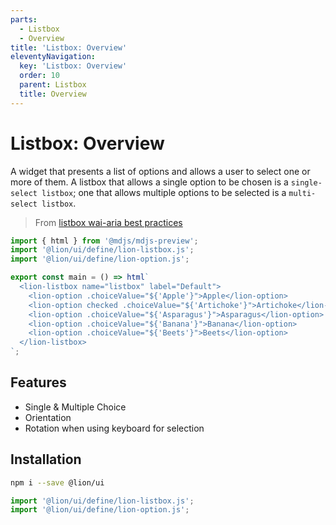 ```yaml
---
parts:
  - Listbox
  - Overview
title: 'Listbox: Overview'
eleventyNavigation:
  key: 'Listbox: Overview'
  order: 10
  parent: Listbox
  title: Overview
---
```

# Listbox: Overview

A widget that presents a list of options and allows a user to select one or more of them.
A listbox that allows a single option to be chosen is a `single-select listbox`; one that allows
multiple options to be selected is a `multi-select listbox`.

> From [listbox wai-aria best practices](https://www.w3.org/TR/wai-aria-practices/#Listbox)

```js script
import { html } from '@mdjs/mdjs-preview';
import '@lion/ui/define/lion-listbox.js';
import '@lion/ui/define/lion-option.js';
```

```js preview-story
export const main = () => html`
  <lion-listbox name="listbox" label="Default">
    <lion-option .choiceValue="${'Apple'}">Apple</lion-option>
    <lion-option checked .choiceValue="${'Artichoke'}">Artichoke</lion-option>
    <lion-option .choiceValue="${'Asparagus'}">Asparagus</lion-option>
    <lion-option .choiceValue="${'Banana'}">Banana</lion-option>
    <lion-option .choiceValue="${'Beets'}">Beets</lion-option>
  </lion-listbox>
`;
```

## Features

- Single & Multiple Choice
- Orientation
- Rotation when using keyboard for selection

## Installation

```bash
npm i --save @lion/ui
```

```js
import '@lion/ui/define/lion-listbox.js';
import '@lion/ui/define/lion-option.js';
```
